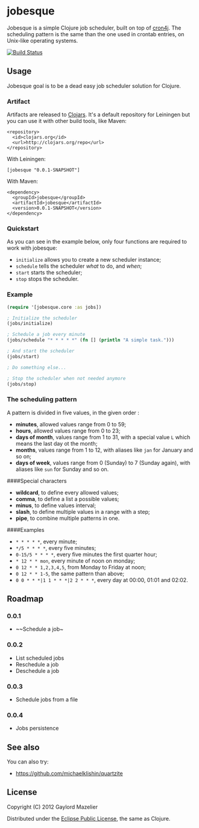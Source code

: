 # jobesque

Jobesque is a simple Clojure job scheduler, built on top of [cron4j](http://www.sauronsoftware.it/projects/cron4j). The
scheduling pattern is the same than the one used in crontab entries, on Unix-like operating systems.

[![Build Status](https://secure.travis-ci.org/gmazelier/jobesque.png)](https://secure.travis-ci.org/gmazelier/jobesque.png)

## Usage

Jobesque goal is to be a dead easy job scheduler solution for Clojure.

### Artifact

Artifacts are released to [Clojars](https://clojars.org/jobesque). It's a default repository for Leiningen but you can
use it with other build tools, like Maven:

    <repository>
      <id>clojars.org</id>
      <url>http://clojars.org/repo</url>
    </repository>

With Leiningen:

    [jobesque "0.0.1-SNAPSHOT"]

With Maven:

    <dependency>
      <groupId>jobesque</groupId>
      <artifactId>jobesque</artifactId>
      <version>0.0.1-SNAPSHOT</version>
    </dependency>

### Quickstart

As you can see in the example below, only four functions are required to work with jobesque:

+ `initialize` allows you to create a new scheduler instance;
+ `schedule` tells the scheduler *what* to do, and *when*;
+ `start` starts the scheduler;
+ `stop` stops the scheduler.

### Example

```clojure
(require '[jobesque.core :as jobs])

; Initialize the scheduler
(jobs/initialize)

; Schedule a job every minute
(jobs/schedule "* * * * *" (fn [] (println "A simple task.")))

; And start the scheduler
(jobs/start)

; Do something else...

; Stop the scheduler when not needed anymore
(jobs/stop)
```

### The scheduling pattern

A pattern is divided in five values, in the given order :

+ **minutes**, allowed values range from 0 to 59;
+ **hours**, allowed values range from 0 to 23;
+ **days of month**, values range from 1 to 31, with a special value `L` which means the last day ot the month;
+ **months**, values range from 1 to 12, with aliases like `jan` for January and so on;
+ **days of week**, values range from 0 (Sunday) to 7 (Sunday again), with aliases like `sun` for Sunday and so on.

####Special characters

+ **wildcard**, to define every allowed values;
+ **comma**, to define a list a possible values;
+ **minus**, to define values interval;
+ **slash**, to define multiple values in a range with a step;
+ **pipe**, to combine multiple patterns in one.

####Examples

+ `* * * * *`, every minute;
+ `*/5 * * * *`, every five minutes;
+ `0-15/5 * * * *`, every five minutes the first quarter hour;
+ `* 12 * * mon`, every minute of noon on monday;
+ `0 12 * * 1,2,3,4,5`, from Monday to Friday at noon;
+ `0 12 * * 1-5`, the same pattern than above;
+ `0 0 * * *|1 1 * * *|2 2 * * *`, every day at 00:00, 01:01 and 02:02.

## Roadmap

### 0.0.1
+ ~~Schedule a job~

### 0.0.2
+ List scheduled jobs
+ Reschedule a job
+ Deschedule a job

### 0.0.3
+ Schedule jobs from a file

### 0.0.4
+ Jobs persistence

## See also

You can also try:

+ https://github.com/michaelklishin/quartzite

## License

Copyright (C) 2012 Gaylord Mazelier

Distributed under the [Eclipse Public License](http://www.eclipse.org/legal/epl-v10.html), the same as Clojure.
